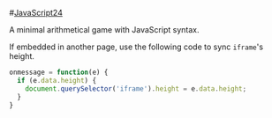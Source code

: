 #[JavaScript24](https://handsomeone.github.io/JavaScript24)

A minimal arithmetical game with JavaScript syntax.

If embedded in another page, use the following code to sync `iframe`'s height.

```javascript
onmessage = function(e) {
  if (e.data.height) {
    document.querySelector('iframe').height = e.data.height;
  }
}
```
